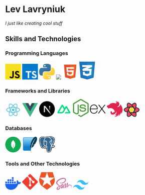 # Lev Lavryniuk

_I just like creating cool stuff_

## Skills and Technologies

### Programming Languages

<img src="./images/javascript-js-seeklogo.com.svg" width="50"> <img src="./images/typescript-seeklogo.com.svg" width="50"> <img src="./images/python-seeklogo.com.svg" width="50"> <img src="https://www.rust-lang.org/logos/rust-logo-128x128.png" width="50"> <img src="./images/html5-without-wordmark-color.svg" width="50"> <img src="./images/css-3-seeklogo.com.svg" width="50">

### Frameworks and Libraries

<img src="./images/react-seeklogo.com.svg" width="50"> <img src="./images/vue.svg" width="50"> <img src="./images/next-js-icon-seeklogo.com.svg" width="50"> <img src="./images/nuxt.svg" width="50"> <img src="./images/nodejs-seeklogo.com.svg" width="50"> <img src="./images/expressjs-icon.svg" width="50"> <img src="./images/nestjs-seeklogo.com.svg" width="50"> <img src="./images/react-query-seeklogo.com.svg" width="50">

### Databases

<img src="./images/mongodb-seeklogo.com.svg" width="50"> <img src="./images/sqlite.svg" width="50"> <img src="./images/postgres.svg" width="50">

### Tools and Other Technologies

<img src="./images/docker.svg" width="50"> <img src="./images/git.svg" width="50"> <img src="./images/auth0-seeklogo.com.svg" width="50"> <img src="./images/sass-seeklogo.com.svg" width="50"> <img src="./images/tw.svg" width="50">
